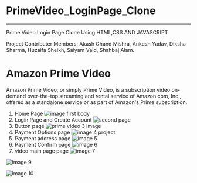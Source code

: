   # PrimeVideo_LoginPage_Clone
_______________________________________________________________ 
Prime Video Login Page Clone Using HTML,CSS AND JAVASCRIPT

Project Contributer Members:
Akash Chand Mishra,
Ankesh Yadav,
Diksha Sharma,
Huzaifa Sheikh,
Saiyam Vaid,
Shahbaj Alam.


# Amazon Prime Video
Amazon Prime Video, or simply Prime Video, is a subscription video on-demand over-the-top streaming and rental service of Amazon.com, 
Inc., offered as a standalone service or as part of Amazon's Prime subscription.

1. Home Page
 ![image first body](https://user-images.githubusercontent.com/92791586/155685336-8ca2ad1b-39b2-40d4-8824-f2e4b81f5a95.PNG)
2. Login Page and Create Account
 ![second page](https://user-images.githubusercontent.com/92791586/155686957-5ddc9f0f-38c4-4029-8760-d4e3dc73f8ca.PNG)
3. Button page
 ![prime video 3 image](https://user-images.githubusercontent.com/92791586/155691979-279be61e-0c0c-4f5c-b16a-5b2ac1b1ac12.PNG)
4. Payment Options page
 ![image 4 project](https://user-images.githubusercontent.com/92791586/155704069-c43846df-839c-404e-a704-a9ed202835d5.PNG)
5. Payment address page
 ![image 5](https://user-images.githubusercontent.com/92791586/155704820-b20cce4e-81b9-428c-8938-5684198359dc.PNG)
6. Payment Confirm page
 ![image 6](https://user-images.githubusercontent.com/92791586/155705568-dd20fd3e-6cfd-496b-850c-744f0df4c7fa.PNG)
7. video main page page
![image 7](https://user-images.githubusercontent.com/92791586/155747005-500c4cd9-c175-40de-9f26-b9e610628daf.PNG)

![image 9](https://user-images.githubusercontent.com/92791586/155752252-c9bfd295-163e-4364-aec7-ee5305813591.PNG)

![image 10](https://user-images.githubusercontent.com/92791586/155752379-50bb5cb6-23d9-44a9-83d4-d11aef8b0e43.PNG)



